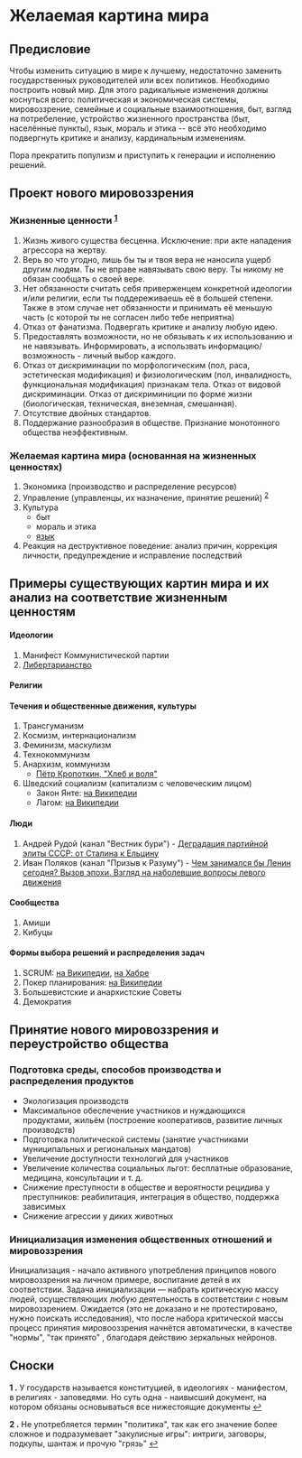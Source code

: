 # Желаемая картина мира

## Предисловие

Чтобы изменить ситуацию в мире к лучшему, недостаточно заменить государственных руководителей или всех политиков. Необходимо построить новый мир. Для этого радикальные изменения должны коснуться всего: политическая и экономическая системы, мировоззрение, семейные и социальные взаимоотношения, быт, взгляд на потребеление, устройство жизненного пространства (быт, населённые пункты), язык, мораль и этика -- всё это необходимо подвергнуть критике и анализу, кардинальным изменениям.

Пора прекратить популизм и приступить к генерации и исполнению решений.

## Проект нового мировоззрения

### Жизненные ценности <sup id="a1">[1](#z1)</sup>

1. Жизнь живого существа бесценна. Исключение: при акте нападения агрессора на жертву.
2. Верь во что угодно, лишь бы ты и твоя вера не наносила ущерб другим людям. Ты не вправе навязывать свою веру. Ты никому не обязан сообщать о своей вере.
3. Нет обязанности считать себя приверженцем конкретной идеологии и/или религии, если ты поддереживаешь её в большей степени. Также в этом случае нет обязанности и принимать её меньшую часть (с которой ты не согласен либо тебе неприятна)
4. Отказ от фанатизма. Подвергать критике и анализу любую идею.
5. Предоставлять возможности, но не обязывать к их использованию и не навязывать. Информировать, а использвать информацию/возможность - личный выбор каждого.
6. Отказ от дискриминации по морфологическим (пол, раса, эстетическая модификация) и физиологическим (пол, инвалидность, функциональная модификация) признакам тела. Отказ от видовой дискриминации. Отказ от дискриминиции по форме жизни (биологическая, техническая, внеземная, смешанная).
7. Отсутствие двойных стандартов. 
8. Поддержание разнообразия в обществе. Признание монотонного общества неэффективным.

### Желаемая картина мира (основанная на жизненных ценностях)

1. Экономика (производство и распределение ресурсов)
1. Управление (управленцы, их назначение, принятие решений) <sup id="a2">[2](#z2)</sup>
1. Культура
    - быт
    - мораль и этика
    - [язык](/plan-views/culture/language.md)
1. Реакция на деструктивное поведение: анализ причин, коррекция личности, предупреждение и исправление последствий

## Примеры существующих картин мира и их анализ на соответствие жизненным ценностям

#### Идеологии

1. Манифест Коммунистической партии
1. [Либертарианство](existing-views/libertarianism/1.md)

#### Религии

#### Течения и общественные движения, культуры

1. Трансгуманизм
1. Космизм, интернационализм
1. Феминизм, маскулизм
1. Технокоммунизм
1. Анархизм, коммунизм
    - [Пётр Кропоткин, "Хлеб и воля"](existing-views/anarhism-communism/1.md)
1. Шведский социализм (капитализм с человеческим лицом)
    - Закон Янте: [на Википедии](https://ru.m.wikipedia.org/wiki/%D0%97%D0%B0%D0%BA%D0%BE%D0%BD_%D0%AF%D0%BD%D1%82%D0%B5)
    - Лагом: [на Википедии](https://ru.m.wikipedia.org/wiki/%D0%9B%D0%B0%D0%B3%D0%BE%D0%BC)

#### Люди

1. Андрей Рудой (канал "Вестник бури") - [Деградация партийной элиты СССР: от Сталина к Ельцину](existing-views/andrei-rudoi/1.md)
1. Иван Поляков (канал "Призыв к Разуму") - [Чем занимался бы Ленин сегодня? Вызов эпохи. Взгляд на наболевшие вопросы левого движения](existing-views/ivan-polyakov/1.md)

#### Сообщества

1. Амиши
1. Кибуцы

#### Формы выбора решений и распределения задач

1. SCRUM: [на Википедии](https://ru.wikipedia.org/wiki/SCRUM), [на Хабре](https://habr.com/ru/company/makeright/blog/297250/)
1. Покер планирования: [на Википедии](https://ru.m.wikipedia.org/wiki/%D0%9F%D0%BE%D0%BA%D0%B5%D1%80_%D0%BF%D0%BB%D0%B0%D0%BD%D0%B8%D1%80%D0%BE%D0%B2%D0%B0%D0%BD%D0%B8%D1%8F)
1. Большевистские и анархистские Советы
1. Демократия

## Принятие нового мировоззрения и переустройство общества 

### Подготовка среды, способов производства и распределения продуктов

- Экологизация производств
- Максимальное обеспечение участников и нуждающихся продуктами, жильём (построение кооперативов, развитие личных производств)
- Подготовка политической системы (занятие участниками муниципальных и региональных мандатов)
- Увеличение доступности технологий для участников
- Увеличение количества социальных льгот: бесплатные образование, медицина, консультации и т. д.
- Снижение преступности в обществе и вероятности рецидива у преступников: реабилитация, интеграция в общество, поддержка зависимых
- Снижение агрессии у диких животных

### Инициализация изменения общественных отношений и мировоззрения

Инициализация - начало активного употребления принципов нового мировоззрения на личном примере, воспитание детей в их соответствии. Задача инициализации — набрать критическую массу людей, осуществляющих любую деятельность в соответствии с новым мировоззрением. Ожидается (это не доказано и не протестировано, нужно поискать исследования), что после набора критической массы процесс принятия мировооззрения начнётся автоматически, в качестве "нормы", "так принято" , благодаря действию зеркальных нейронов.

## Сноски

<b id="z1">1 .</b> У государств называется конституцией, в идеологиях - манифестом, в религиях - заповедями. Но суть одна - наивысший документ, на котором обязаны основываться все нижестоящие документы [↩](#a1)

<b id="z2">2 .</b> Не употребляется термин "политика", так как его значение более сложное и подразумевает "закулисные игры": интриги, заговоры, подкупы, шантаж и прочую "грязь" [↩](#a2)
